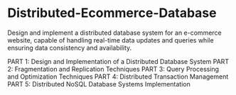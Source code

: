# Distributed-Ecommerce-Database
Design and implement a distributed database system for an e-commerce website, capable of handling real-time data updates and queries while ensuring data consistency and availability.

PART 1: Design and Implementation of a Distributed Database System
PART 2: Fragmentation and Replication Techniques
PART 3: Query Processing and Optimization Techniques
PART 4: Distributed Transaction Management
PART 5: Distributed NoSQL Database Systems Implementation
